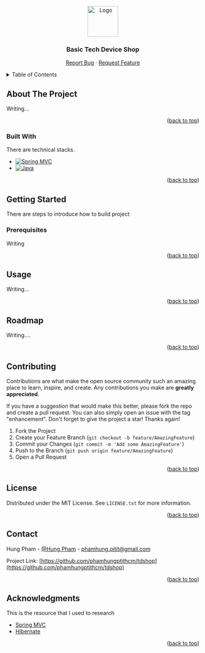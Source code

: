 <!-- PROJECT LOGO -->
<br />
<div align="center">
  <a href="https://github.com/phamhungptithcm/tdshop">
    <img src="https://upload.wikimedia.org/wikipedia/commons/thumb/9/97/GO_bus_symbol.svg/140px-GO_bus_symbol.svg.png" alt="Logo" width="80" height="80">
  </a>

  <h3 align="center">Basic Tech Device Shop</h3>

  <p align="center">
    <a href="https://github.com/phamhungptithcm/tdshop/issues">Report Bug</a>
    ·
    <a href="https://github.com/phamhungptithcm/tdshop/issues">Request Feature</a>
  </p>
</div>



<!-- TABLE OF CONTENTS -->
<details>
  <summary>Table of Contents</summary>
  <ol>
    <li>
      <a href="#about-the-project">About The Project</a>
      <ul>
        <li><a href="#built-with">Built With</a></li>
      </ul>
    </li>
    <li>
      <a href="#getting-started">Getting Started</a>
      <ul>
        <li><a href="#prerequisites">Prerequisites</a></li>
        <li><a href="#installation">Installation</a></li>
      </ul>
    </li>
    <li><a href="#usage">Usage</a></li>
    <li><a href="#roadmap">Roadmap</a></li>
    <li><a href="#contributing">Contributing</a></li>
    <li><a href="#license">License</a></li>
    <li><a href="#contact">Contact</a></li>
    <li><a href="#acknowledgments">Acknowledgments</a></li>
  </ol>
</details>



<!-- ABOUT THE PROJECT -->
## About The Project
Writing...

<p align="right">(<a href="#readme-top">back to top</a>)</p>



### Built With

There are technical stacks.
* [![Spring MVC][SpringBoot.com]][SpringBoot-url]
* [![Java][Java]][Java-url]
<p align="right">(<a href="#readme-top">back to top</a>)</p>



<!-- GETTING STARTED -->
## Getting Started

There are steps to introduce how to build project

### Prerequisites

Writing

<p align="right">(<a href="#readme-top">back to top</a>)</p>



<!-- USAGE EXAMPLES -->
## Usage

Writing...

<p align="right">(<a href="#readme-top">back to top</a>)</p>



<!-- ROADMAP -->
## Roadmap


Writing....

<p align="right">(<a href="#readme-top">back to top</a>)</p>



<!-- CONTRIBUTING -->
## Contributing

Contributions are what make the open source community such an amazing place to learn, inspire, and create. Any contributions you make are **greatly appreciated**.

If you have a suggestion that would make this better, please fork the repo and create a pull request. You can also simply open an issue with the tag "enhancement".
Don't forget to give the project a star! Thanks again!

1. Fork the Project
2. Create your Feature Branch (`git checkout -b feature/AmazingFeature`)
3. Commit your Changes (`git commit -m 'Add some AmazingFeature'`)
4. Push to the Branch (`git push origin feature/AmazingFeature`)
5. Open a Pull Request

<p align="right">(<a href="#readme-top">back to top</a>)</p>



<!-- LICENSE -->
## License

Distributed under the MIT License. See `LICENSE.txt` for more information.

<p align="right">(<a href="#readme-top">back to top</a>)</p>



<!-- CONTACT -->
## Contact

Hung Pham - [@Hung Pham](https://www.linkedin.com/in/hunpham) - phamhung.pitit@gmail.com

Project Link: [https://github.com/phamhungptithcm/tdshop](https://github.com/phamhungptithcm/tdshop)

<p align="right">(<a href="#readme-top">back to top</a>)</p>



<!-- ACKNOWLEDGMENTS -->
## Acknowledgments

This is the resource that I used to research

* [Spring MVC](https://spring.io/projects/spring-boot)
* [Hibernate](https://hibernate.org/)

<p align="right">(<a href="#readme-top">back to top</a>)</p>



<!-- MARKDOWN LINKS & IMAGES -->
<!-- https://www.markdownguide.org/basic-syntax/#reference-style-links -->
[contributors-shield]: https://img.shields.io/github/contributors/phamhungptithcm/tdshop.svg?style=for-the-badge
[contributors-url]: https://github.com/phamhungptithcm/tdshop/graphs/contributors
[forks-shield]: https://img.shields.io/github/forks/phamhungptithcm/tdshop.svg?style=for-the-badge
[forks-url]: https://github.com/phamhungptithcm/tdshop/network/members
[stars-shield]: https://img.shields.io/github/stars/phamhungptithcm/tdshop.svg?style=for-the-badge
[stars-url]: https://github.com/phamhungptithcm/tdshop/stargazers
[issues-shield]: https://img.shields.io/github/issues/phamhungptithcm/tdshop.svg?style=for-the-badge
[issues-url]: https://github.com/phamhungptithcm/tdshop/issues
[license-shield]: https://img.shields.io/github/license/phamhungptithcm/tdshop.svg?style=for-the-badge
[license-url]: https://github.com/phamhungptithcm/tdshop/blob/master/LICENSE.txt
[linkedin-shield]: https://img.shields.io/badge/-LinkedIn-black.svg?style=for-the-badge&logo=linkedin&colorB=555
[linkedin-url]: https://linkedin.com/in/hunpham
[Java]: https://img.shields.io/badge/Java-ED8B00?style=for-the-badge&logo=openjdk&logoColor=white
[Java-url]: https://www.java.com/en/
[Angular.io]: https://img.shields.io/badge/Angular-DD0031?style=for-the-badge&logo=angular&logoColor=white
[Angular-url]: https://angular.io/
[SpringBoot.com]: https://img.shields.io/badge/SpringBoot-6DB33F?style=flat-square&logo=Spring&logoColor=white
[SpringBoot-url]: https://spring.io/projects/spring-boot
[UIKit.com]: https://getuikit.com/images/uikit-logo.svg
[UIKit-url]: https://getuikit.com/
[JQuery.com]: https://img.shields.io/badge/jQuery-0769AD?style=for-the-badge&logo=jquery&logoColor=white
[JQuery-url]: https://jquery.com 
